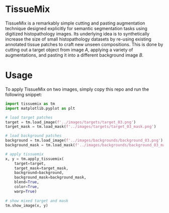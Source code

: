# TissueMix
TissueMix is a remarkably simple cutting and pasting augmentation technique designed explicitly for semantic segmentation tasks using digitized histopathology images. Its underlying idea is to synthetically increase the size of small histopathology datasets by re-using existing annotated tissue patches to craft new unseen compositions. This is done by cutting out a target object from image *A*, applying a variety of augmentations, and pasting it into a different background image *B*.

# Usage

To apply TissueMix on two images, simply copy this repo and run the following snippet:

```python
import tissuemix as tm
import matplotlib.pyplot as plt

# load target patches
target = tm.load_image(f'../images/targets/target_03.png')
target_mask = tm.load_mask(f'../images/targets/target_03_mask.png')

# load background patches
background = tm.load_image(f'../images/backgrounds/background_03.png')
background_mask = tm.load_mask(f'../images/backgrounds/background_03_mask.png')

# apply tissuemix
x, y = tm.apply_tissuemix(
    target=target,
    target_mask=target_mask,
    background=background,
    background_mask=background_mask,
    blend=True,
    color=True,
    warp=True)
    
# show mixed target and mask
tm.show_image(x, y)
```
